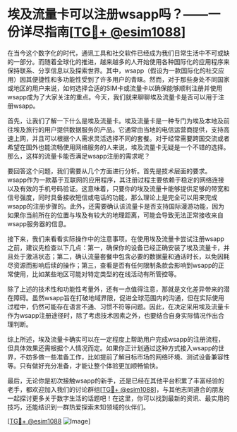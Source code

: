 # 埃及流量卡可以注册wsapp吗？——一份详尽指南[[TG💪+ @esim1088](https://t.me/s/esim1088)]

在当今这个数字化的时代，通讯工具和社交软件已经成为我们日常生活中不可或缺的一部分。而随着全球化的推进，越来越多的人开始使用各种国际化的应用程序来保持联系、分享信息以及探索世界。其中，wsapp（假设为一款国际化的社交应用）因其便捷性和多功能性受到了许多用户的青睐。然而，对于那些身处不同国家或地区的用户来说，如何选择合适的SIM卡或流量卡以确保能够顺利注册并使用wsapp成为了大家关注的重点。今天，我们就来聊聊埃及流量卡是否可以用于注册wsapp。

首先，让我们了解一下什么是埃及流量卡。埃及流量卡是一种专门为埃及本地及前往埃及旅行的用户提供数据服务的产品。它通常由当地的电信运营商提供，支持高速上网，并且可以根据个人需求灵活选择不同的套餐。对于经常需要跨国交流或者希望在国外也能流畅使用网络服务的人来说，埃及流量卡无疑是一个不错的选择。那么，这样的流量卡能否满足wsapp注册的需求呢？

要回答这个问题，我们需要从几个方面进行分析。首先是技术层面的要求。wsapp作为一款基于互联网的应用程序，其注册过程主要依赖于稳定的网络连接以及有效的手机号码验证。这意味着，只要你的埃及流量卡能够提供足够的带宽和信号强度，同时具备接收短信或电话的功能，那么理论上是完全可以用来完成wsapp的注册步骤的。此外，还需要确认该流量卡是否支持国际漫游功能，因为如果你当前所在的位置与埃及有较大的地理距离，可能会导致无法正常接收来自wsapp服务器的信息。

接下来，我们来看看实际操作中的注意事项。在使用埃及流量卡尝试注册wsapp之前，建议先检查以下几点：第一，确保你的设备已经正确安装了埃及流量卡，并且处于激活状态；第二，确认流量套餐中包含必要的数据量和通话时长，以免因耗尽资源而影响后续的操作；第三，查看是否有任何限制条款会影响到wsapp的正常使用，比如某些地区可能对特定类型的在线活动有所管控等。

除了上述的技术性和功能性考量外，还有一点值得注意，那就是文化差异带来的潜在障碍。虽然wsapp旨在打破地域界限，促进全球范围内的沟通，但在实际使用过程中，仍然可能存在语言不通、习惯不符等问题。因此，在决定采用埃及流量卡作为wsapp注册途径时，除了考虑技术因素之外，也要结合自身实际情况作出合理判断。

综上所述，埃及流量卡确实可以在一定程度上帮助用户完成wsapp的注册流程，但具体效果还需根据个人情况而定。如果你正计划通过这种方式接入wsapp的世界，不妨多做一些准备工作，比如提前了解目标市场的网络环境、测试设备兼容性等。只有做好充分准备，才能让整个体验更加顺畅愉快。

最后，无论你是初次接触wsapp的新手，还是已经在其他平台积累了丰富经验的老手，都欢迎加入我们的讨论群组[[TG💪+ @esim1088](https://t.me/s/esim1088)]，与其他志同道合的朋友一起探讨更多关于数字生活的话题吧！在这里，你可以找到最新的资讯、最实用的技巧，还能结识到一群热爱探索未知领域的伙伴们。

[[TG💪+ @esim1088](https://t.me/s/esim1088) ![Image](https://i.postimg.cc/4NQfJmqS/Snipaste-2025-05-13-00-14-12.png)]